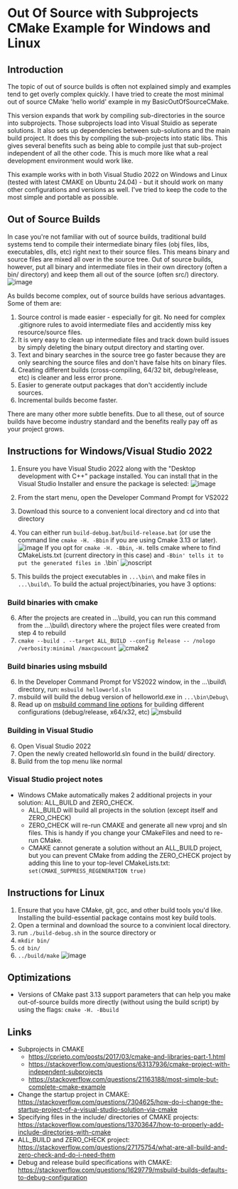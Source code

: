 # Out Of Source with Subprojects CMake Example for Windows and Linux 

## Introduction
The topic of out of source builds is often not explained simply and examples tend to get overly complex quickly. I have tried to create the most minimal out of source CMake 'hello world' example in my BasicOutOfSourceCMake. 

This version expands that work by compiling sub-directories in the source into subprojects. Those subprojects load into Visual Stuidio as seperate solutions. It also sets up dependencies between sub-solutions and the main build project. It does this by compiling the sub-projects into static libs. This gives several benefits such as being able to compile just that sub-project independent of all the other code. This is much more like what a real development environment would work like. 

This example works with in both Visual Studio 2022 on Windows and Linux (tested with latest CMAKE on Ubuntu 24.04) - but it should work on many other configurations and versions as well. I've tried to keep the code to the most simple and portable as possible.

## Out of Source Builds
In case you're not familiar with out of source builds, traditional build systems tend to compile their intermediate binary files (obj files, libs, executables, dlls, etc) right next to their source files. This means binary and source files are mixed all over in the source tree. Out of source builds, however, put all binary and intermediate files in their own directory (often a bin/ directory) and keep them all out of the source (often src/) directory.  
![image](https://user-images.githubusercontent.com/11483217/118408935-c5ef0100-b63c-11eb-9bcc-49f0666f5c02.png)

As builds become complex, out of source builds have serious advantages. Some of them are:
1. Source control is made easier - especially for git. No need for complex .gitignore rules to avoid intermediate files and accidently miss key resource/source files.
2. It is very easy to clean up intermediate files and track down build issues by simply deleting the binary output directory and starting over.
3. Text and binary searches in the source tree go faster because they are only searching the source files and don't have false hits on binary files.
4. Creating different builds (cross-compiling, 64/32 bit, debug/release, etc) is cleaner and less error prone.
5. Easier to generate output packages that don't accidently include sources.
6. Incremental builds become faster.

There are many other more subtle benefits. Due to all these, out of source builds have become industry standard and the benefits really pay off as your project grows.


## Instructions for Windows/Visual Studio 2022
1. Ensure you have Visual Studio 2022 along with the "Desktop development with C++" package installed. You can install that in the Visual Studio Installer and ensure the package is selected:
![image](https://user-images.githubusercontent.com/11483217/118386182-71ab3900-b5ca-11eb-854f-85b6a7d57f69.png)

2. From the start menu, open the Developer Command Prompt for VS2022
3. Download this source to a convenient local directory and cd into that directory
4. You can either run `build-debug.bat`/`build-release.bat` (or use the command line `cmake -H. -Bbin` if you are using Cmake 3.13 or later).
![image](https://user-images.githubusercontent.com/11483217/118386271-26ddf100-b5cb-11eb-95d9-0447ae697b2b.png)
If you opt for `cmake -H. -Bbin`, `-H.` tells cmake where to find CMakeLists.txt (current directory in this case) and `-Bbin' tells it to put the generated files in `.\bin`
![noscript](https://user-images.githubusercontent.com/11483217/131198934-6757c56f-2324-4ba0-9c63-42840a169813.png)

5. This builds the project executables in `...\bin\` and make files in `...\build\`. To build the actual project/binaries, you have 3 options:

### Build binaries with cmake
6. After the projects are created in ...\build\, you can  run this command from the ...\build\ directory where the project files were created from step 4 to rebuild
7. `cmake --build . --target ALL_BUILD --config Release -- /nologo /verbosity:minimal /maxcpucount`
![cmake2](https://user-images.githubusercontent.com/11483217/131196407-ffc079e4-0b4e-4cbd-b539-d9040923f187.png)

### Build binaries using msbuild
6. In the Developer Command Prompt for VS2022 window, in the ...\build\ directory, run: `msbuild helloworld.sln`
7. msbuild will build the debug version of helloworld.exe in `...\bin\Debug\`
8. Read up on [msbuild command line options](https://docs.microsoft.com/en-us/visualstudio/msbuild/walkthrough-using-msbuild?view=vs-2019#build-the-target) for building different configurations (debug/release, x64/x32, etc)
![msbuild](https://user-images.githubusercontent.com/11483217/131196449-9be9d9de-1925-414b-9138-b1a8f20972f4.png)

### Building in Visual Studio
6. Open Visual Studio 2022
7. Open the newly created helloworld.sln found in the build/ directory. 
8. Build from the top menu like normal

### Visual Studio project notes
- Windows CMake automatically makes 2 additional projects in your solution: ALL_BUILD and ZERO_CHECK.
  - ALL_BUILD will build all projects in the solution (except itself and ZERO_CHECK)
  - ZERO_CHECK will re-run CMAKE and generate all new vproj and sln files. This is handy if you change your CMakeFiles and need to re-run CMake.
  - CMAKE cannot generate a solution without an ALL_BUILD project, but you can prevent CMake from adding the ZERO_CHECK project by adding this line to your top-level CMakeLists.txt: `set(CMAKE_SUPPRESS_REGENERATION true)`

## Instructions for Linux
1. Ensure that you have CMake, git, gcc, and other build tools you'd like. Installing the build-essential package contains most key build tools.
2. Open a terminal and download the source to a convinient local directory. 
3. run `./build-debug.sh` in the source directory
  or
3. `mkdir bin/`
4. `cd bin/`
4. `../build/make`
![image](https://user-images.githubusercontent.com/11483217/118386467-7ffa5480-b5cc-11eb-84d9-9b85937e7919.png)

## Optimizations
- Versions of CMake past 3.13 support parameters that can help you make out-of-source builds more directly (without using the build script) by using the flags:
`cmake -H. -Bbuild`

## Links
- Subprojects in CMAKE
  - https://cprieto.com/posts/2017/03/cmake-and-libraries-part-1.html
  - https://stackoverflow.com/questions/63137936/cmake-project-with-independent-subprojects
  - https://stackoverflow.com/questions/21163188/most-simple-but-complete-cmake-example
- Change the startup project in CMAKE: https://stackoverflow.com/questions/7304625/how-do-i-change-the-startup-project-of-a-visual-studio-solution-via-cmake
- Specifying files in the include/ directories of CMAKE projects: https://stackoverflow.com/questions/13703647/how-to-properly-add-include-directories-with-cmake
- ALL_BUILD and ZERO_CHECK project: https://stackoverflow.com/questions/27175754/what-are-all-build-and-zero-check-and-do-i-need-them
- Debug and release build specifications with CMAKE: https://stackoverflow.com/questions/1629779/msbuild-builds-defaults-to-debug-configuration
